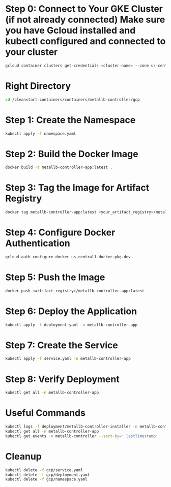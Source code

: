# Step 0: Connect to Your GKE Cluster (if not already connected) Make sure you have Gcloud installed and kubectl configured and connected to your cluster
```bash
gcloud container clusters get-credentials <cluster-name> --zone us-central1-a
```
# Right Directory
```bash
cd /cleanstart-containers/containers/metallb-controller/gcp
```

# Step 1: Create the Namespace
```bash
kubectl apply -f namespace.yaml
```

# Step 2: Build the Docker Image
```bash
docker build -t metallb-controller-app:latest .
```

# Step 3: Tag the Image for Artifact Registry
```bash
docker tag metallb-controller-app:latest <your_artifact_registry>/metallb-controller-app:latest
```

# Step 4: Configure Docker Authentication
```bash
gcloud auth configure-docker us-central1-docker.pkg.dev
```

# Step 5: Push the Image
```bash
docker push <artifact_registry>/metallb-controller-app:latest
```

# Step 6: Deploy the Application
```bash
kubectl apply -f deployment.yaml -n metallb-controller-app
```

# Step 7: Create the Service
```bash
kubectl apply -f service.yaml -n metallb-controller-app
```

# Step 8: Verify Deployment
```bash
kubectl get all -n metallb-controller-app
```

# Useful Commands
```bash
kubectl logs -f deployment/metallb-controller-installer -n metallb-controller-app
kubectl get all -n metallb-controller-app
kubectl get events -n metallb-controller --sort-by='.lastTimestamp'
```

# Cleanup
```bash
kubectl delete -f gcp/service.yaml
kubectl delete -f gcp/deployment.yaml
kubectl delete -f gcp/namespace.yaml

```
